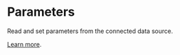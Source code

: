 # Parameters

Read and set parameters from the connected data source.

[Learn more](https://foxglove.dev/docs/panels/parameters).
